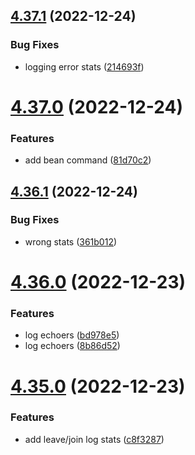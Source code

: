 ## [4.37.1](https://github.com/onesoft-sudo/sudobot/compare/v4.37.0...v4.37.1) (2022-12-24)


### Bug Fixes

* logging error stats ([214693f](https://github.com/onesoft-sudo/sudobot/commit/214693f1f2f9747b620fe581139c5311ac10002d))



# [4.37.0](https://github.com/onesoft-sudo/sudobot/compare/v4.36.1...v4.37.0) (2022-12-24)


### Features

* add bean command ([81d70c2](https://github.com/onesoft-sudo/sudobot/commit/81d70c2d4d7b51c520488c81fdc8ea74b8a18b30))



## [4.36.1](https://github.com/onesoft-sudo/sudobot/compare/v4.36.0...v4.36.1) (2022-12-24)


### Bug Fixes

* wrong stats ([361b012](https://github.com/onesoft-sudo/sudobot/commit/361b01291531625c09f2ae3b89d7aca657321684))



# [4.36.0](https://github.com/onesoft-sudo/sudobot/compare/v4.35.0...v4.36.0) (2022-12-23)


### Features

* log echoers ([bd978e5](https://github.com/onesoft-sudo/sudobot/commit/bd978e5a216ceaf5a4d10c35348cd93d4fdb9dcd))
* log echoers ([8b86d52](https://github.com/onesoft-sudo/sudobot/commit/8b86d5244976675f56333c2d959a432cb5bbc11f))



# [4.35.0](https://github.com/onesoft-sudo/sudobot/compare/v4.34.3...v4.35.0) (2022-12-23)


### Features

* add leave/join log stats ([c8f3287](https://github.com/onesoft-sudo/sudobot/commit/c8f3287530b6588bfbc49aa68e51c10750fce1a6))



